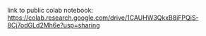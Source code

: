 link to public colab notebook: https://colab.research.google.com/drive/1CAUHW3QkxB8jFPQiS-8Cj7odGLd2Mh6e?usp=sharing
